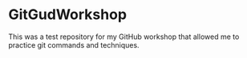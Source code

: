 # GitGudWorkshop
This was a test repository for my GitHub workshop that allowed me to practice git commands and techniques. 
